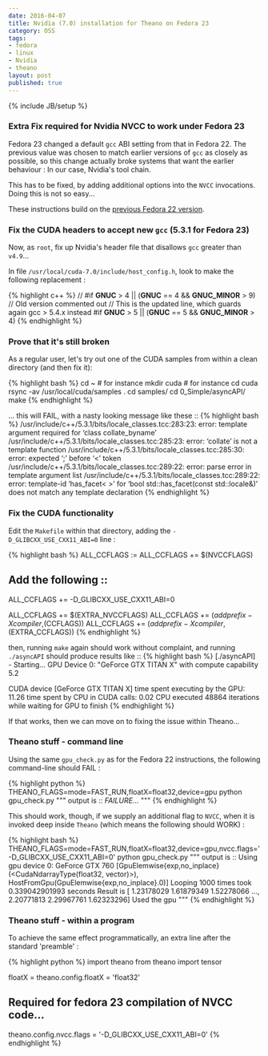```yaml
---
date: 2016-04-07
title: Nvidia (7.0) installation for Theano on Fedora 23
category: OSS
tags:
- fedora
- linux
- Nvidia
- theano
layout: post
published: true
---
```

{% include JB/setup %}

### Extra Fix required for Nvidia NVCC to work under Fedora 23

Fedora 23 changed a default ```gcc``` ABI setting from that in Fedora 22.  The previous value
was chosen to match earlier versions of ```gcc``` as closely as possible, so this 
change actually broke systems that want the earlier behaviour : In our case, Nvidia's tool chain.

This has to be fixed, by adding additional options into the ```NVCC``` invocations.  Doing this
is not so easy...

These instructions build on the <a href="/oss/2015/07/07/nvidia-on-fedora-22" target="_blank">previous Fedora 22 version</a>.


### Fix the CUDA headers to accept new ```gcc``` (5.3.1 for Fedora 23)

Now, as ```root```, fix up Nvidia's header file that disallows ``gcc`` greater than ``v4.9``...

In file ``/usr/local/cuda-7.0/include/host_config.h``, look to make the following replacement : 

{% highlight c++ %}
// #if __GNUC__ > 4 || (__GNUC__ == 4 && __GNUC_MINOR__ > 9)  // Old version commented out
// This is the updated line, which guards again gcc > 5.4.x instead
#if __GNUC__ > 5 || (__GNUC__ == 5 && __GNUC_MINOR__ > 4)
{% endhighlight %}


### Prove that it's still broken

As a regular user, let's try out one of the CUDA samples from within a clean directory (and then fix it):

{% highlight bash %}
cd ~        # for instance
mkdir cuda  # for instance
cd cuda
rsync -av /usr/local/cuda/samples .
cd samples/
cd 0_Simple/asyncAPI/
make
{% endhighlight %}

... this will FAIL, with a nasty looking message like these ::
{% highlight bash %}
/usr/include/c++/5.3.1/bits/locale_classes.tcc:283:23: error: template argument required for ‘class collate_byname’
/usr/include/c++/5.3.1/bits/locale_classes.tcc:285:23: error: ‘collate’ is not a template function
/usr/include/c++/5.3.1/bits/locale_classes.tcc:285:30: error: expected ‘;’ before ‘<’ token
/usr/include/c++/5.3.1/bits/locale_classes.tcc:289:22: error: parse error in template argument list
/usr/include/c++/5.3.1/bits/locale_classes.tcc:289:22: error: template-id ‘has_facet<<expression error> >’ for ‘bool std::has_facet(const std::locale&)’ does not match any template declaration
{% endhighlight %}


### Fix the CUDA functionality

Edit the ```Makefile``` within that directory, adding the ```-D_GLIBCXX_USE_CXX11_ABI=0``` line : 

{% highlight bash %}
ALL_CCFLAGS :=
ALL_CCFLAGS += $(NVCCFLAGS)

## Add the following ::
ALL_CCFLAGS += -D_GLIBCXX_USE_CXX11_ABI=0 

ALL_CCFLAGS += $(EXTRA_NVCCFLAGS)
ALL_CCFLAGS += $(addprefix -Xcompiler ,$(CCFLAGS))
ALL_CCFLAGS += $(addprefix -Xcompiler ,$(EXTRA_CCFLAGS))
{% endhighlight %}

then, running ```make``` again should work without complaint, and running ```./asyncAPI``` should produce results like ::
{% highlight bash %}
[./asyncAPI] - Starting...
GPU Device 0: "GeForce GTX TITAN X" with compute capability 5.2

CUDA device [GeForce GTX TITAN X]
time spent executing by the GPU: 11.26
time spent by CPU in CUDA calls: 0.02
CPU executed 48864 iterations while waiting for GPU to finish
{% endhighlight %}

If that works, then we can move on to fixing the issue within Theano...



### Theano stuff - command line

Using the same ```gpu_check.py``` as for the Fedora 22 instructions, the following command-line should FAIL :

{% highlight python %}
THEANO_FLAGS=mode=FAST_RUN,floatX=float32,device=gpu   python gpu_check.py
""" output is ::
*FAILURE...*
"""
{% endhighlight %}


This should work, though, if we supply an additional flag to ```NVCC```, when it is invoked deep inside ```Theano``` (which means the following should WORK) :

{% highlight bash %}
THEANO_FLAGS=mode=FAST_RUN,floatX=float32,device=gpu,nvcc.flags='-D_GLIBCXX_USE_CXX11_ABI=0'   python gpu_check.py
""" output is ::
Using gpu device 0: GeForce GTX 760
[GpuElemwise{exp,no_inplace}(<CudaNdarrayType(float32, vector)>), HostFromGpu(GpuElemwise{exp,no_inplace}.0)]
Looping 1000 times took 0.339042901993 seconds
Result is [ 1.23178029  1.61879349  1.52278066 ...,  2.20771813  2.29967761 1.62323296]
Used the gpu
"""
{% endhighlight %}


### Theano stuff - within a program

To achieve the same effect programmatically, an extra line after the standard 'preamble' : 

{% highlight python %}
import theano
from theano import tensor

floatX = theano.config.floatX = 'float32'

## Required for fedora 23 compilation of NVCC code...
theano.config.nvcc.flags = '-D_GLIBCXX_USE_CXX11_ABI=0'
{% endhighlight %}

